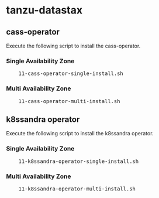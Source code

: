 # tanzu-datastax

## cass-operator

Execute the following script to install the cass-operator.

### Single Availability Zone

<pre>
	11-cass-operator-single-install.sh
</pre>

### Multi Availability Zone

<pre>
	11-cass-operator-multi-install.sh
</pre>

## k8ssandra operator

Execute the following script to install the k8ssandra operator.

### Single Availability Zone

<pre>
	11-k8ssandra-operator-single-install.sh
</pre>

### Multi Availability Zone

<pre>
	11-k8ssandra-operator-multi-install.sh
</pre>
